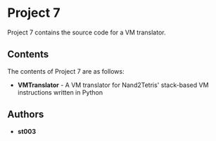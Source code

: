 # Project 7

Project 7 contains the source code for a VM translator.

## Contents

The contents of Project 7 are as follows:

* **VMTranslator** - A VM translator for Nand2Tetris' stack-based VM instructions written in Python

## Authors

* **st003**
